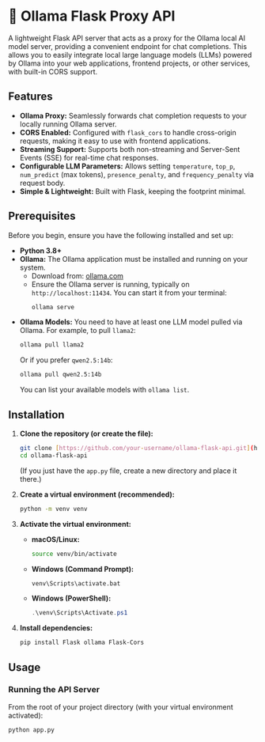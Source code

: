 # 🚀 Ollama Flask Proxy API

A lightweight Flask API server that acts as a proxy for the Ollama local AI model server, providing a convenient endpoint for chat completions. This allows you to easily integrate local large language models (LLMs) powered by Ollama into your web applications, frontend projects, or other services, with built-in CORS support.

## Features

* **Ollama Proxy:** Seamlessly forwards chat completion requests to your locally running Ollama server.
* **CORS Enabled:** Configured with `flask_cors` to handle cross-origin requests, making it easy to use with frontend applications.
* **Streaming Support:** Supports both non-streaming and Server-Sent Events (SSE) for real-time chat responses.
* **Configurable LLM Parameters:** Allows setting `temperature`, `top_p`, `num_predict` (max tokens), `presence_penalty`, and `frequency_penalty` via request body.
* **Simple & Lightweight:** Built with Flask, keeping the footprint minimal.

## Prerequisites

Before you begin, ensure you have the following installed and set up:

* **Python 3.8+**
* **Ollama:** The Ollama application must be installed and running on your system.
    * Download from: [ollama.com](https://ollama.com/)
    * Ensure the Ollama server is running, typically on `http://localhost:11434`. You can start it from your terminal:
        ```bash
        ollama serve
        ```
* **Ollama Models:** You need to have at least one LLM model pulled via Ollama. For example, to pull `llama2`:
    ```bash
    ollama pull llama2
    ```
    Or if you prefer `qwen2.5:14b`:
    ```bash
    ollama pull qwen2.5:14b
    ```
    You can list your available models with `ollama list`.

## Installation

1.  **Clone the repository (or create the file):**
    ```bash
    git clone [https://github.com/your-username/ollama-flask-api.git](https://github.com/your-username/ollama-flask-api.git)
    cd ollama-flask-api
    ```
    (If you just have the `app.py` file, create a new directory and place it there.)

2.  **Create a virtual environment (recommended):**
    ```bash
    python -m venv venv
    ```

3.  **Activate the virtual environment:**
    * **macOS/Linux:**
        ```bash
        source venv/bin/activate
        ```
    * **Windows (Command Prompt):**
        ```bash
        venv\Scripts\activate.bat
        ```
    * **Windows (PowerShell):**
        ```powershell
        .\venv\Scripts\Activate.ps1
        ```

4.  **Install dependencies:**
    ```bash
    pip install Flask ollama Flask-Cors
    ```

## Usage

### Running the API Server

From the root of your project directory (with your virtual environment activated):

```bash
python app.py
